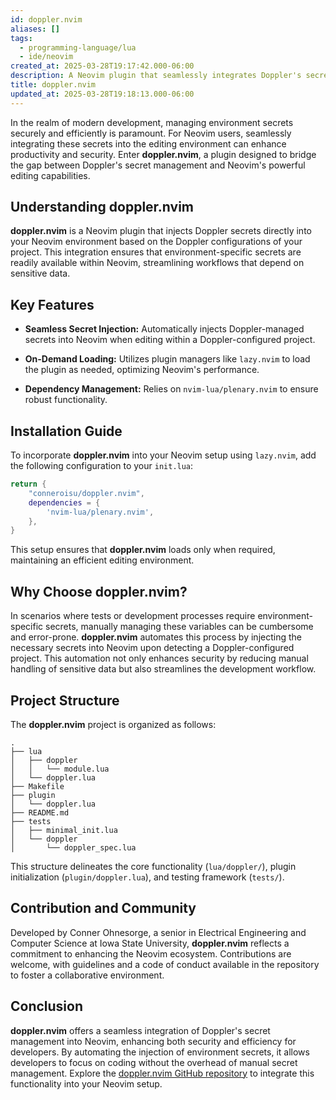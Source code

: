 ```yaml
---
id: doppler.nvim
aliases: []
tags:
  - programming-language/lua
  - ide/neovim
created_at: 2025-03-28T19:17:42.000-06:00
description: A Neovim plugin that seamlessly integrates Doppler's secret management
title: doppler.nvim
updated_at: 2025-03-28T19:18:13.000-06:00
---
```


In the realm of modern development, managing environment secrets securely and efficiently is paramount. For Neovim users, seamlessly integrating these secrets into the editing environment can enhance productivity and security. Enter **doppler.nvim**, a plugin designed to bridge the gap between Doppler's secret management and Neovim's powerful editing capabilities.

## Understanding doppler.nvim

**doppler.nvim** is a Neovim plugin that injects Doppler secrets directly into your Neovim environment based on the Doppler configurations of your project. This integration ensures that environment-specific secrets are readily available within Neovim, streamlining workflows that depend on sensitive data.

## Key Features

- **Seamless Secret Injection:** Automatically injects Doppler-managed secrets into Neovim when editing within a Doppler-configured project.

- **On-Demand Loading:** Utilizes plugin managers like `lazy.nvim` to load the plugin as needed, optimizing Neovim's performance.

- **Dependency Management:** Relies on `nvim-lua/plenary.nvim` to ensure robust functionality.

## Installation Guide

To incorporate **doppler.nvim** into your Neovim setup using `lazy.nvim`, add the following configuration to your `init.lua`:


```lua
return {
    "conneroisu/doppler.nvim",
    dependencies = {
        'nvim-lua/plenary.nvim',
    },
}
```


This setup ensures that **doppler.nvim** loads only when required, maintaining an efficient editing environment.

## Why Choose doppler.nvim?

In scenarios where tests or development processes require environment-specific secrets, manually managing these variables can be cumbersome and error-prone. **doppler.nvim** automates this process by injecting the necessary secrets into Neovim upon detecting a Doppler-configured project. This automation not only enhances security by reducing manual handling of sensitive data but also streamlines the development workflow.

## Project Structure

The **doppler.nvim** project is organized as follows:


```
.
├── lua
│   ├── doppler
│   │   └── module.lua
│   └── doppler.lua
├── Makefile
├── plugin
│   └── doppler.lua
├── README.md
├── tests
│   ├── minimal_init.lua
│   └── doppler
│       └── doppler_spec.lua
```


This structure delineates the core functionality (`lua/doppler/`), plugin initialization (`plugin/doppler.lua`), and testing framework (`tests/`).

## Contribution and Community

Developed by Conner Ohnesorge, a senior in Electrical Engineering and Computer Science at Iowa State University, **doppler.nvim** reflects a commitment to enhancing the Neovim ecosystem. Contributions are welcome, with guidelines and a code of conduct available in the repository to foster a collaborative environment.

## Conclusion

**doppler.nvim** offers a seamless integration of Doppler's secret management into Neovim, enhancing both security and efficiency for developers. By automating the injection of environment secrets, it allows developers to focus on coding without the overhead of manual secret management. Explore the [doppler.nvim GitHub repository](https://github.com/conneroisu/doppler.nvim) to integrate this functionality into your Neovim setup. 
